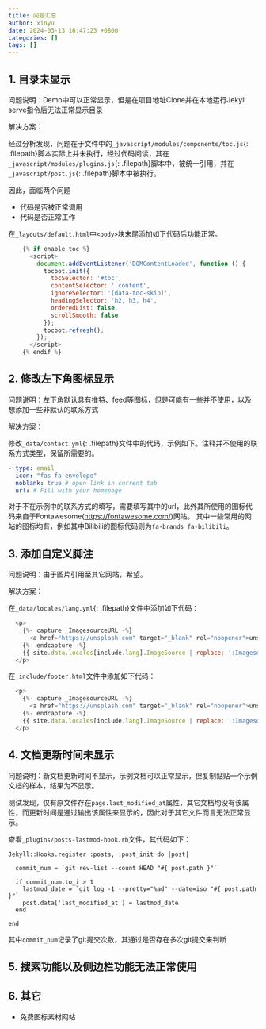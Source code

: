 ```yaml
---
title: 问题汇总
author: xinyu
date: 2024-03-13 16:47:23 +0800
categories: []
tags: []
---
```


## 1. 目录未显示

问题说明：Demo中可以正常显示，但是在项目地址Clone并在本地运行Jekyll serve指令后无法正常显示目录

解决方案：

经过分析发现，问题在于文件中的`_javascript/modules/components/toc.js`{: .filepath}脚本实际上并未执行，经过代码阅读，其在`_javascript/modules/plugins.js`{: .filepath}脚本中，被统一引用，并在`_javascript/post.js`{: .filepath}脚本中被执行。

因此，面临两个问题

- 代码是否被正常调用
- 代码是否正常工作

在`_layouts/default.html`中`<body>`块末尾添加如下代码后功能正常。
```javascript
    {% if enable_toc %}
      <script>
        document.addEventListener('DOMContentLoaded', function () {
          tocbot.init({
            tocSelector: '#toc',
            contentSelector: '.content',
            ignoreSelector: '[data-toc-skip]',
            headingSelector: 'h2, h3, h4',
            orderedList: false,
            scrollSmooth: false
          });
          tocbot.refresh();
        });
      </script>
    {% endif %}
```

## 2. 修改左下角图标显示

问题说明：左下角默认具有推特、feed等图标，但是可能有一些并不使用，以及想添加一些非默认的联系方式

解决方案：

修改`_data/contact.yml`{: .filepath}文件中的代码，示例如下。注释并不使用的联系方式类型，保留所需要的。

```yaml
- type: email
  icon: "fas fa-envelope"
  noblank: true # open link in current tab
  url: # Fill with your homepage
```

对于不在示例中的联系方式的填写，需要填写其中的url，此外其所使用的图标代码来自于Fontawesome(https://fontawesome.com/)网站。
其中一些常用的网站的图标均有，例如其中Bilibili的图标代码则为`fa-brands fa-bilibili`。

## 3. 添加自定义脚注

问题说明：由于图片引用至其它网站，希望。

解决方案：

在`_data/locales/lang.yml`{: .filepath}文件中添加如下代码：
```javascript
  <p>
    {%- capture _ImagesourceURL -%}
      <a href="https://unsplash.com" target="_blank" rel="noopener">unsplash</a>
    {%- endcapture -%}
    {{ site.data.locales[include.lang].ImageSource | replace: ':ImagesourceURL', _ImagesourceURL }}
  </p>
```
在`_include/footer.html`文件中添加如下代码：
```javascript
  <p>
    {%- capture _ImagesourceURL -%}
      <a href="https://unsplash.com" target="_blank" rel="noopener">unsplash</a>
    {%- endcapture -%}
    {{ site.data.locales[include.lang].ImageSource | replace: ':ImagesourceURL', _ImagesourceURL }}
  </p>
```

## 4. 文档更新时间未显示

问题说明：新文档更新时间不显示，示例文档可以正常显示，但复制黏贴一个示例文档的样本，结果为不显示。

测试发现，仅有原文件存在`page.last_modified_at`属性，其它文档均没有该属性，而更新时间是通过输出该属性来显示的，因此对于其它文件而言无法正常显示。

查看`_plugins/posts-lastmod-hook.rb`文件，其代码如下：

```jekyll
Jekyll::Hooks.register :posts, :post_init do |post|

  commit_num = `git rev-list --count HEAD "#{ post.path }"`

  if commit_num.to_i > 1
    lastmod_date = `git log -1 --pretty="%ad" --date=iso "#{ post.path }"`
    post.data['last_modified_at'] = lastmod_date
  end

end
```

其中`commit_num`记录了git提交次数，其通过是否存在多次git提交来判断
## 5. 搜索功能以及侧边栏功能无法正常使用

## 6. 其它

- 免费图标素材网站
